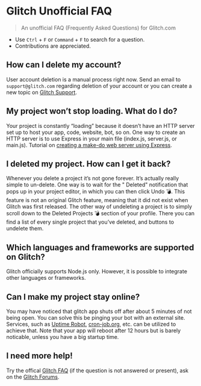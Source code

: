 # Glitch Unofficial FAQ
> An unofficial FAQ (Frequently Asked Questions) for Glitch.com

* Use `Ctrl` + `F` or `Command` + `F` to search for a question.
* Contributions are appreciated.

## How can I delete my account?
User account deletion is a manual process right now. Send an email to `support@glitch.com` regarding deletion of your account or you can create a new topic on [Glitch Support](support.glitch.com).

## My project won’t stop loading. What do I do?
Your project is constantly “loading” because it doesn’t have an HTTP server set up to host your app, code, website, bot, so on. 
One way to create an HTTP server is to use Express in your main file (index.js, server.js, or main.js).
Tutorial on [creating a make-do web server using Express](https://support.glitch.com/t/discord-bot-project-keeps-restarting/3218/4).

## I deleted my project. How can I get it back?
Whenever you delete a project it’s not gone forever. It’s actually really simple to un-delete. One way is to wait for the " Deleted" notification that pops up in your project editor, in which you can then click Undo 💣. This feature is not an original Glitch feature, meaning that it did not exist when Glitch was first released.
The other way of undeleting a project is to simply scroll down to the Deleted Projects :bomb: section of your profile. There you can find a list of every single project that you’ve deleted, and buttons to undelete them.

## Which languages and frameworks are supported on Glitch?
Glitch officially supports Node.js only. However, it is possible to integrate other languages or frameworks.

## Can I make my project stay online?
You may have noticed that glitch app shuts off after about 5 minutes of not being open. You can solve this be pinging your bot with an external site. Services, such as [Uptime Robot](https://uptimerobot.com), [cron-job.org](https://cron-job.org), etc. can be utilized to achieve that. Note that your app will reboot after 12 hours but is barely noticable, unless you have a big startup time.

## I need more help!
Try the offical [Glitch FAQ](https://glitch.com/help) (if the question is not answered or present), ask on the [Glitch Forums](https://support.glitch.com).
